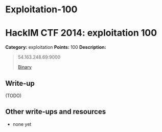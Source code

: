 # Exploitation-100
# HackIM CTF 2014: exploitation 100

**Category:** exploitation
**Points:** 100
**Description:**

> 54.163.248.69:9000
>
>	[Binary](srv1.tar.gz)

## Write-up

(TODO)

## Other write-ups and resources

* none yet
